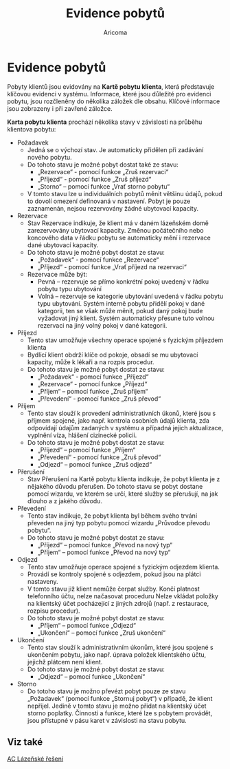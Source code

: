 ﻿---
    title: "Evidence pobytů"
    author: Aricoma
    ms.date: 04/30/2018
    ms.topic: article
    ms.prod: dynamics-nav-2017
    ms.contentlocale: cs-cz
    ms.lasthandoff: 04/30/2018
---

# Evidence pobytů

Pobyty klientů jsou evidovány na **Kartě pobytu klienta**, která představuje klíčovou evidenci v systému. Informace, které jsou důležité pro evidenci pobytu, jsou rozčleněny do několika záložek dle obsahu. Klíčové informace jsou zobrazeny i při zavřené záložce.

**Karta pobytu klienta** prochází několika stavy v závislosti na průběhu klientova pobytu:
-	Požadavek
	- 	Jedná se o výchozí stav. Je automaticky přidělen při zadávání nového pobytu. 
	- Do tohoto stavu je možné pobyt dostat také ze stavu:
		- „Rezervace“ - pomocí funkce „Zruš rezervaci“
		-  „Příjezd“ - pomocí funkce „Zruš příjezd“
		- „Storno“ – pomocí funkce „Vrať storno pobytu“
	- 	 V tomto stavu lze u individuálních pobytů měnit většinu údajů, pokud to dovolí omezení definovaná v nastavení. Pobyt je pouze zaznamenán, nejsou rezervovány žádné ubytovací kapacity.
-	Rezervace
	- 	Stav Rezervace indikuje, že klient má v daném lázeňském domě zarezervovány ubytovací kapacity. Změnou počátečního nebo koncového data v řádku pobytu se automaticky mění i rezervace dané ubytovací kapacity.
	- 	Do tohoto stavu je možné pobyt dostat ze stavu:
		- „Požadavek“ - pomocí funkce „Rezervace“
		- „Příjezd“ - pomocí funkce „Vrať příjezd na rezervaci“
	- 	Rezervace může být:
		- Pevná – rezervuje se přímo konkrétní pokoj uvedený v řádku pobytu typu ubytování
		- Volná – rezervuje se kategorie ubytování uvedená v řádku pobytu typu ubytování. Systém interně pobytu přidělí pokoj v dané kategorii, ten se však může měnit, pokud daný pokoj bude vyžadovat jiný klient. Systém automaticky přesune tuto volnou rezervaci na jiný volný pokoj v dané kategorii.
-	Příjezd
	- 	Tento stav umožňuje všechny operace spojené s fyzickým příjezdem klienta
	- 	Bydlící klient obdrží klíče od pokoje, obsadí se mu ubytovací kapacity, může k lékaři a na rozpis procedur. 
	- 	Do tohoto stavu je možné pobyt dostat ze stavu:
		- „Požadavek“ - pomocí funkce „Příjezd“
		- „Rezervace“ - pomocí funkce „Příjezd“
		- „Příjem“ – pomocí funkce „Zruš příjem“
		- „Převedení“  - pomocí funkce „Zruš převod“
-	Příjem
	- 	Tento stav slouží k provedení administrativních úkonů, které jsou s příjmem spojené, jako např. kontrola osobních údajů klienta, zda odpovídají údajům zadaných v systému a případná jejich aktualizace, vyplnění víza, hlášení cizinecké policii. 
	- 	Do tohoto stavu je možné pobyt dostat ze stavu:
		- „Příjezd“ – pomocí funkce „Příjem“
		- „Převedení“  - pomocí funkce „Zruš převod“
		- „Odjezd“ – pomocí funkce „Zruš odjezd“
-	Přerušení
	- 	Stav Přerušení na Kartě pobytu klienta indikuje, že pobyt klienta je z nějakého důvodu přerušen. Do tohoto stavu se pobyt dostane pomocí wizardu, ve kterém se určí, které služby se přerušují, na jak dlouho a z jakého důvodu.
-	Převedení
	- 	Tento stav indikuje, že pobyt klienta byl během svého trvání převeden na jiný typ pobytu pomocí wizardu „Průvodce převodu pobytu“. 
	- 	Do tohoto stavu je možné pobyt dostat ze stavu:
		- „Příjezd“ – pomocí funkce „Převod na nový typ“
		- „Příjem“ – pomocí funkce „Převod na nový typ“
-	Odjezd
	-	Tento stav umožňuje operace spojené s fyzickým odjezdem klienta. 
	- 	Provádí se kontroly spojené s odjezdem, pokud jsou na plátci nastaveny.
	-	V tomto stavu již klient nemůže čerpat služby. Končí platnost telefonního účtu, nelze načasovat proceduru Nelze vkládat položky na klientský účet pocházející z jiných zdrojů (např. z restaurace, rozpisu procedur).
	-	Do tohoto stavu je možné pobyt dostat ze stavu:
		- „Příjem“ – pomocí funkce „Odjezd“
		- „Ukončení“ – pomocí funkce „Zruš ukončení“
-	Ukončení
	- 	Tento stav slouží k administrativním úkonům, které jsou spojené s ukončením pobytu, jako např. úprava položek klientského účtu, jejichž plátcem není klient.
	- 	Do tohoto stavu je možné pobyt dostat ze stavu:
		- „Odjezd“ – pomocí funkce „Ukončení“
-	Storno
	- 	Do totoho stavu je možno převézt pobyt pouze ze stavu „Požadavek“ (pomocí funkce „Stornuj pobyt“) v případě, že klient nepřijel. Jedině v tomto stavu je možno přidat na klientský účet storno poplatky.
Činnosti a funkce, které lze s pobytem provádět, jsou přístupné v pásu karet v závislosti na stavu pobytu. 



## <a name="see-also"></a>Viz také
[AC Lázeňské řešení](ac-spa-solution.md)